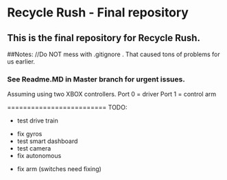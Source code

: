 # Recycle Rush - Final repository

## This is the final repository for Recycle Rush.

##Notes:
//Do NOT mess with .gitignore . That caused tons of problems for us earlier.

### See Readme.MD in Master branch for urgent issues.


Assuming using two XBOX controllers. 
Port 0 = driver
Port 1 = control arm

=========================
TODO:
* test drive train
- fix gyros
- test smart dashboard
- test camera
- fix autonomous
* fix arm (switches need fixing)


